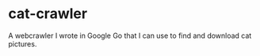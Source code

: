 cat-crawler
===========

A webcrawler I wrote in Google Go that I can use to find and download cat pictures.
